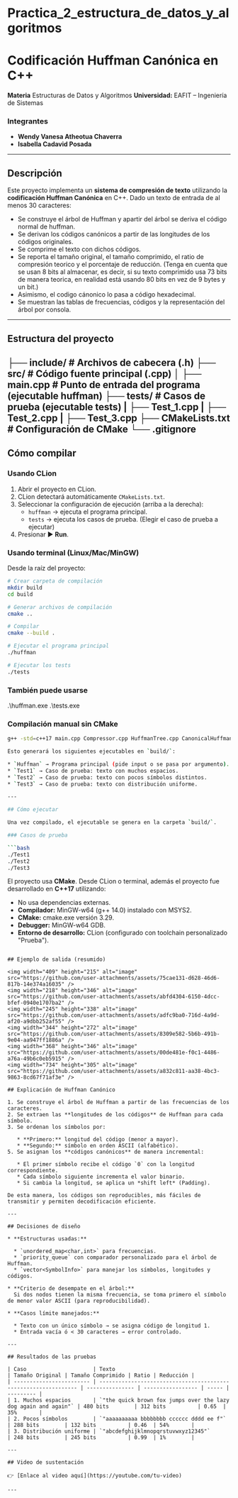# Practica_2_estructura_de_datos_y_algoritmos

# Codificación Huffman Canónica en C++

**Materia** Estructuras de Datos y Algoritmos
**Universidad:** EAFIT – Ingeniería de Sistemas

### Integrantes

* **Wendy Vanesa Atheotua Chaverra** 
* **Isabella Cadavid Posada**

---

## Descripción

Este proyecto implementa un **sistema de compresión de texto** utilizando la **codificación Huffman Canónica** en C++.
Dado un texto de entrada de al menos 30 caracteres:

* Se construye el árbol de Huffman y apartir del árbol se deriva el código normal de huffman.
* Se derivan los códigos canónicos a partir de las longitudes de los códigos originales.
* Se comprime el texto con dichos códigos.
* Se reporta el tamaño original, el tamaño comprimido, el ratio de compresión teorico y el porcentaje de reducción. (Tenga en cuenta que se usan 8 bits al almacenar, es decir, si su texto comprimido usa 73 bits de manera teorica, en realidad está usando 80 bits en vez de 9 bytes y un bit.)
* Asimismo, el codigo cánonico lo pasa a código hexadecimal. 
* Se muestran las tablas de frecuencias, códigos y la representación del árbol por consola. 

---
## Estructura del proyecto

├── include/ # Archivos de cabecera (.h)
├── src/ # Código fuente principal (.cpp)
│ ├── main.cpp # Punto de entrada del programa (ejecutable huffman)
├── tests/ # Casos de prueba (ejecutable tests)
| ├── Test_1.cpp 
| ├── Test_2.cpp 
| ├── Test_3.cpp 
├── CMakeLists.txt # Configuración de CMake
└── .gitignore
---

##  Cómo compilar

### Usando CLion
1. Abrir el proyecto en CLion.  
2. CLion detectará automáticamente `CMakeLists.txt`.  
3. Seleccionar la configuración de ejecución (arriba a la derecha):  
   - `huffman` → ejecuta el programa principal.  
   - `tests` → ejecuta los casos de prueba. (Elegir el caso de prueba a ejecutar) 
4. Presionar ▶️ **Run**.  


### Usando terminal (Linux/Mac/MinGW)
Desde la raíz del proyecto:

```bash
# Crear carpeta de compilación
mkdir build
cd build

# Generar archivos de compilación
cmake ..

# Compilar
cmake --build .

# Ejecutar el programa principal
./huffman

# Ejecutar los tests
./tests
```
### También puede usarse
.\huffman.exe
.\tests.exe

### Compilación manual sin CMake

```bash
g++ -std=c++17 main.cpp Compressor.cpp HuffmanTree.cpp CanonicalHuffman.cpp -o huffman

Esto generará los siguientes ejecutables en `build/`:

* `Huffman` → Programa principal (pide input o se pasa por argumento).
* `Test1` → Caso de prueba: texto con muchos espacios.
* `Test2` → Caso de prueba: texto con pocos símbolos distintos.
* `Test3` → Caso de prueba: texto con distribución uniforme.

---

## Cómo ejecutar

Una vez compilado, el ejecutable se genera en la carpeta `build/`.

### Casos de prueba

```bash
./Test1
./Test2
./Test3
```

El proyecto usa **CMake**. Desde CLion o terminal, además el proyecto fue desarrollado en **C++17** utilizando:
- No usa dependencias externas.
- **Compilador:** MinGW-w64 (g++ 14.0) instalado con MSYS2.  
- **CMake:** cmake.exe versión 3.29.  
- **Debugger:** MinGW-w64 GDB.  
- **Entorno de desarrollo:** CLion (configurado con toolchain personalizado "Prueba").

``` 

## Ejemplo de salida (resumido)

<img width="409" height="215" alt="image" src="https://github.com/user-attachments/assets/75cae131-d628-46d6-817b-14e374a16035" />
<img width="218" height="346" alt="image" src="https://github.com/user-attachments/assets/abfd4304-6150-4dcc-bfef-0940e1707ba2" />
<img width="245" height="338" alt="image" src="https://github.com/user-attachments/assets/adfc9ba0-716d-4a9d-af20-a9dbb252af55" />
<img width="344" height="272" alt="image" src="https://github.com/user-attachments/assets/8309e582-5b6b-491b-9e04-aa947ff1886a" />
<img width="368" height="346" alt="image" src="https://github.com/user-attachments/assets/00de481e-f0c1-4486-a76a-49b6c0eb5915" />
<img width="734" height="305" alt="image" src="https://github.com/user-attachments/assets/a832c811-aa38-4bc3-9863-8cd67f71af3e" />

## Explicación de Huffman Canónico

1. Se construye el árbol de Huffman a partir de las frecuencias de los caracteres.
2. Se extraen las **longitudes de los códigos** de Huffman para cada símbolo.
3. Se ordenan los símbolos por:
   
   * **Primero:** longitud del código (menor a mayor).
   * **Segundo:** símbolo en orden ASCII (alfabético).
5. Se asignan los **códigos canónicos** de manera incremental:

   * El primer símbolo recibe el código `0` con la longitud correspondiente.
   * Cada símbolo siguiente incrementa el valor binario.
   * Si cambia la longitud, se aplica un *shift left* (Padding).

De esta manera, los códigos son reproducibles, más fáciles de transmitir y permiten decodificación eficiente.

---

## Decisiones de diseño

* **Estructuras usadas:**

  * `unordered_map<char,int>` para frecuencias.
  * `priority_queue` con comparador personalizado para el árbol de Huffman.
  * `vector<SymbolInfo>` para manejar los símbolos, longitudes y códigos.

* **Criterio de desempate en el árbol:**
  Si dos nodos tienen la misma frecuencia, se toma primero el símbolo de menor valor ASCII (para reproducibilidad).

* **Casos límite manejados:**

  * Texto con un único símbolo → se asigna código de longitud 1.
  * Entrada vacía ó < 30 caracteres → error controlado.

---

## Resultados de las pruebas

| Caso                     | Texto                                                           | Tamaño Original | Tamaño Comprimido | Ratio | Reducción |
| ------------------------ | --------------------------------------------------------------- | --------------- | ----------------- | ----- | --------- |
| 1. Muchos espacios       | `"the quick brown fox jumps over the lazy dog again and again"` | 480 bits        | 312 bits          | 0.65  | 35%       |
| 2. Pocos símbolos        | `"aaaaaaaaaa bbbbbbbb cccccc dddd ee f"`                        | 288 bits        | 132 bits          | 0.46  | 54%       |
| 3. Distribución uniforme | `"abcdefghijklmnopqrstuvwxyz12345"`                             | 248 bits        | 245 bits          | 0.99  | 1%        |

---

## Video de sustentación

👉 [Enlace al video aquí](https://youtube.com/tu-video)

---

